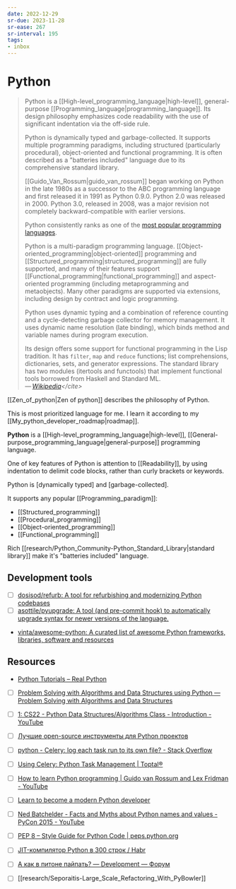 ```yaml
---
date: 2022-12-29
sr-due: 2023-11-28
sr-ease: 267
sr-interval: 195
tags:
- inbox
---
```


# Python

> Python is a [[High-level_programming_language|high-level]], general-purpose
> [[Programming_language|programming_language]]. Its design philosophy
> emphasizes code readability with the use of significant indentation via the
> off-side rule.
>
> Python is dynamically typed and garbage-collected. It supports multiple
> programming paradigms, including structured (particularly procedural),
> object-oriented and functional programming. It is often described as a
> "batteries included" language due to its comprehensive standard library.
>
> [[Guido_Van_Rossum|guido_van_rossum]] began working on Python in the late
> 1980s as a successor to the ABC programming language and first released it in
> 1991 as Python 0.9.0. Python 2.0 was released in 2000. Python 3.0, released in
> 2008, was a major revision not completely backward-compatible with earlier
> versions.
>
> Python consistently ranks as one of the
> [most popular programming languages](https://www.tiobe.com/tiobe-index/).
>
> Python is a multi-paradigm programming language.
> [[Object-oriented_programming|object-oriented]] programming and
> [[Structured_programming|structured_programming]] are fully supported, and
> many of their features support
> [[Functional_programming|functional_programming]] and aspect-oriented
> programming (including metaprogramming and metaobjects). Many other paradigms
> are supported via extensions, including design by contract and logic
> programming.
>
> Python uses dynamic typing and a combination of reference counting and a
> cycle-detecting garbage collector for memory management. It uses dynamic name
> resolution (late binding), which binds method and variable names during
> program execution.
>
> Its design offers some support for functional programming in the Lisp
> tradition. It has `filter`, `map` and `reduce` functions; list comprehensions,
> dictionaries, sets, and generator expressions. The standard library has two
> modules (itertools and functools) that implement functional tools borrowed
> from Haskell and Standard ML.\
> — <cite>[Wikipedia](https://en.wikipedia.org/wiki/Python_\(programming_language\))</cite>

[[Zen_of_python|Zen of python]] describes the philosophy of Python.

This is most prioritized language for me. I learn it according to my
[[My_python_developer_roadmap|roadmap]].

**Python** is a [[High-level_programming_language|high-level]],
[[General-purpose_programming_language|general-purpose]] programming language.

One of key features of Python is attention to [[Readability]], by using
indentation to delimit code blocks, rather than curly brackets or keywords.

Python is [dynamically typed] and [garbage-collected].

It supports any popular [[Programming_paradigm]]:

- [[Structured_programming]]
- [[Procedural_programming]]
- [[Object-oriented_programming]]
- [[Functional_programming]]

Rich [[research/Python_Community-Python_Standard_Library|standard library]] make it's "batteries
included" language.

## Development tools

- [ ] [dosisod/refurb: A tool for refurbishing and modernizing Python codebases](https://github.com/dosisod/refurb)
- [ ] [asottile/pyupgrade: A tool (and pre-commit hook) to automatically upgrade syntax for newer versions of the language.](https://github.com/asottile/pyupgrade)
- [vinta/awesome-python: A curated list of awesome Python frameworks, libraries, software and resources](https://github.com/vinta/awesome-python)

## Resources

- [Python Tutorials – Real Python](https://realpython.com/)

- [ ] [Problem Solving with Algorithms and Data Structures using Python — Problem Solving with Algorithms and Data Structures](https://runestone.academy/ns/books/published/pythonds/index.html)
- [ ] [1: CS22 - Python Data Structures/Algorithms Class - Introduction - YouTube](https://www.youtube.com/playlist?list=PLtbC5OfOR8aqA6CJwWTRUITgGpUy1Umr3)

- [ ] [Лучшие open-source инструменты для Python проектов](https://habr.com/en/articles/708916/)

- [ ] [python - Celery: log each task run to its own file? - Stack Overflow](https://stackoverflow.com/questions/25281612/celery-log-each-task-run-to-its-own-file)
- [ ] [Using Celery: Python Task Management | Toptal®](https://www.toptal.com/python/orchestrating-celery-python-background-jobs)

- [ ] [How to learn Python programming | Guido van Rossum and Lex Fridman - YouTube](https://www.youtube.com/watch?v=F2Mx-u7auUs)
- [ ] [Learn to become a modern Python developer](https://roadmap.sh/python)
- [ ] [Ned Batchelder - Facts and Myths about Python names and values - PyCon 2015 - YouTube](https://www.youtube.com/watch?v=\_AEJHKGk9ns)
- [ ] [PEP 8 – Style Guide for Python Code | peps.python.org](https://peps.python.org/pep-0008/)
- [ ] [JIT-компилятор Python в 300 строк / Habr](https://habr.com/en/articles/674206/)
- [ ] [А как в питоне пайпать? — Development — Форум](https://www.linux.org.ru/forum/development/17025364)
- [ ] [[research/Seporaitis-Large_Scale_Refactoring_With_PyBowler]]
